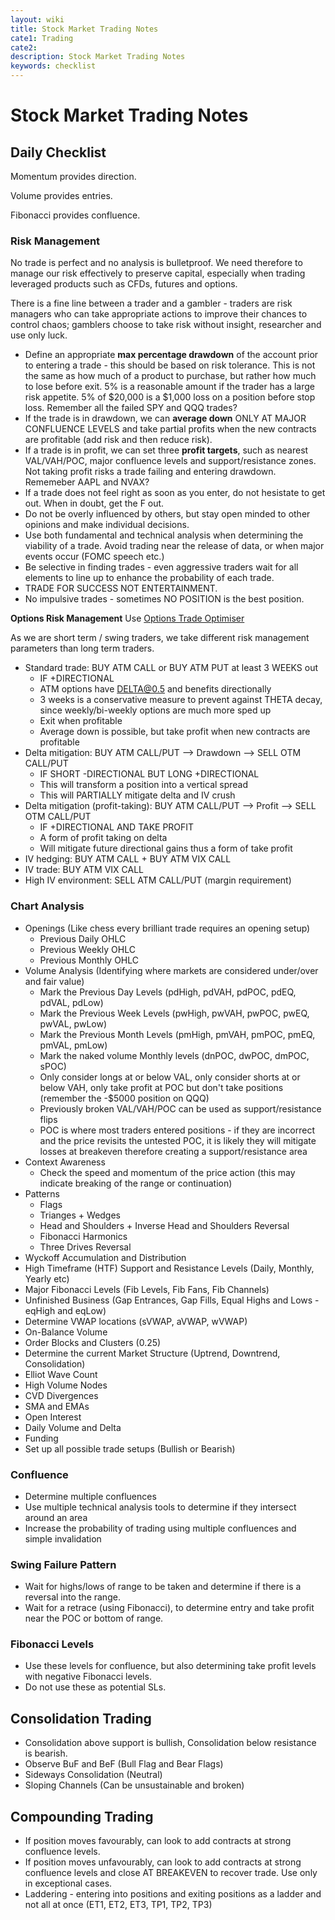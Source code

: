 ```yaml
---
layout: wiki
title: Stock Market Trading Notes
cate1: Trading
cate2: 
description: Stock Market Trading Notes
keywords: checklist
---
```


# Stock Market Trading Notes

## Daily Checklist
Momentum provides direction.

Volume provides entries.

Fibonacci provides confluence.

### Risk Management
No trade is perfect and no analysis is bulletproof. We need therefore to manage our risk effectively to preserve capital, especially when trading leveraged products such as CFDs, futures and options. 

There is a fine line between a trader and a gambler - traders are risk managers who can take appropriate actions to improve their chances to control chaos; gamblers choose to take risk without insight, researcher and use only luck.

  - Define an appropriate **max percentage drawdown** of the account prior to entering a trade - this should be based on risk tolerance. This is not the same as how much of a product to purchase, but rather how much to lose before exit. 5% is a reasonable amount if the trader has a large risk appetite. 5% of $20,000 is a $1,000 loss on a position before stop loss. Remember all the failed SPY and QQQ trades?
  - If the trade is in drawdown, we can **average down** ONLY AT MAJOR CONFLUENCE LEVELS and take partial profits when the new contracts are profitable (add risk and then reduce risk).
  - If a trade is in profit, we can set three **profit targets**, such as nearest VAL/VAH/POC, major confluence levels and support/resistance zones. Not taking profit risks a trade failing and entering drawdown. Rememeber AAPL and NVAX?
  - If a trade does not feel right as soon as you enter, do not hesistate to get out. When in doubt, get the F out.
  - Do not be overly influenced by others, but stay open minded to other opinions and make individual decisions.
  - Use both fundamental and technical analysis when determining the viability of a trade. Avoid trading near the release of data, or when major events occur (FOMC speech etc.)
  - Be selective in finding trades - even aggressive traders wait for all elements to line up to enhance the probability of each trade.
  - TRADE FOR SUCCESS NOT ENTERTAINMENT.
  - No impulsive trades - sometimes NO POSITION is the best position.

**Options Risk Management**
Use [Options Trade Optimiser](https://optionstrat.com/optimize)

As we are short term / swing traders, we take different risk management parameters than long term traders.

  - Standard trade: BUY ATM CALL or BUY ATM PUT at least 3 WEEKS out
    - IF +DIRECTIONAL
    - ATM options have DELTA@0.5 and benefits directionally
    - 3 weeks is a conservative measure to prevent against THETA decay, since weekly/bi-weekly options are much more sped up
    - Exit when profitable
    - Average down is possible, but take profit when new contracts are profitable
  - Delta mitigation: BUY ATM CALL/PUT --> Drawdown --> SELL OTM CALL/PUT
    - IF SHORT -DIRECTIONAL BUT LONG +DIRECTIONAL
    - This will transform a position into a vertical spread
    - This will PARTIALLY mitigate delta and IV crush
  - Delta mitigation (profit-taking): BUY ATM CALL/PUT --> Profit --> SELL OTM CALL/PUT
    - IF +DIRECTIONAL AND TAKE PROFIT 
    - A form of profit taking on delta
    - Will mitigate future directional gains thus a form of take profit
  - IV hedging: BUY ATM CALL + BUY ATM VIX CALL
  - IV trade: BUY ATM VIX CALL
  - High IV environment: SELL ATM CALL/PUT (margin requirement)

### Chart Analysis
  - Openings (Like chess every brilliant trade requires an opening setup)
    - Previous Daily OHLC
    - Previous Weekly OHLC
    - Previous Monthly OHLC
  - Volume Analysis (Identifying where markets are considered under/over and fair value)
    - Mark the Previous Day Levels (pdHigh, pdVAH, pdPOC, pdEQ, pdVAL, pdLow)
    - Mark the Previous Week Levels (pwHigh, pwVAH, pwPOC, pwEQ, pwVAL, pwLow)
    - Mark the Previous Month Levels (pmHigh, pmVAH, pmPOC, pmEQ, pmVAL, pmLow)
    - Mark the naked volume Monthly levels (dnPOC, dwPOC, dmPOC, sPOC)
    - Only consider longs at or below VAL, only consider shorts at or below VAH, only take profit at POC but don't take positions (remember the -$5000 position on QQQ)
    - Previously broken VAL/VAH/POC can be used as support/resistance flips
    - POC is where most traders entered positions - if they are incorrect and the price revisits the untested POC, it is likely they will mitigate losses at breakeven therefore creating a support/resistance area
  - Context Awareness
    - Check the speed and momentum of the price action (this may indicate breaking of the range or continuation)
  - Patterns
    - Flags
    - Trianges + Wedges
    - Head and Shoulders + Inverse Head and Shoulders Reversal
    - Fibonacci Harmonics
    - Three Drives Reversal
  - Wyckoff Accumulation and Distribution
  - High Timeframe (HTF) Support and Resistance Levels (Daily, Monthly, Yearly etc)
  - Major Fibonacci Levels (Fib Levels, Fib Fans, Fib Channels)
  - Unfinished Business (Gap Entrances, Gap Fills, Equal Highs and Lows - eqHigh and eqLow)
  - Determine VWAP locations (sVWAP, aVWAP, wVWAP)
  - On-Balance Volume
  - Order Blocks and Clusters (0.25)
  - Determine the current Market Structure (Uptrend, Downtrend, Consolidation)
  - Elliot Wave Count
  - High Volume Nodes
  - CVD Divergences
  - SMA and EMAs
  - Open Interest
  - Daily Volume and Delta
  - Funding
  - Set up all possible trade setups (Bullish or Bearish)

### Confluence
  - Determine multiple confluences
  - Use multiple technical analysis tools to determine if they intersect around an area
  - Increase the probability of trading using multiple confluences and simple invalidation

### Swing Failure Pattern
  - Wait for highs/lows of range to be taken and determine if there is a reversal into the range.
  - Wait for a retrace (using Fibonacci), to determine entry and take profit near the POC or bottom of range.

### Fibonacci Levels
  - Use these levels for confluence, but also determining take profit levels with negative Fibonacci levels.
  - Do not use these as potential SLs.

## Consolidation Trading
  - Consolidation above support is bullish, Consolidation below resistance is bearish.
  - Observe BuF and BeF (Bull Flag and Bear Flags)
  - Sideways Consolidation (Neutral)
  - Sloping Channels (Can be unsustainable and broken)

## Compounding Trading
  - If position moves favourably, can look to add contracts at strong confluence levels.
  - If position moves unfavourably, can look to add contracts at strong confluence levels and close AT BREAKEVEN to recover trade. Use only in exceptional cases.
  - Laddering - entering into positions and exiting positions as a ladder and not all at once (ET1, ET2, ET3, TP1, TP2, TP3)

